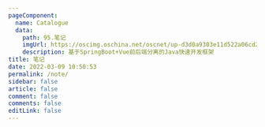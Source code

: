 ```yaml
---
pageComponent:
  name: Catalogue
  data:
    path: 95.笔记
    imgUrl: https://oscimg.oschina.net/oscnet/up-d3d0a9303e11d522a06cd263f3079027715.png
    description: 基于SpringBoot+Vue前后端分离的Java快速开发框架
title: 笔记
date: 2022-03-09 10:50:53
permalink: /note/
sidebar: false
article: false
comment: false
comments: false
editLink: false
---
```


